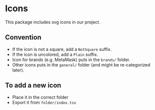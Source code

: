 # Icons

This package includes svg icons in our project.

## Convention

- If the icon is not a square, add a `NotSquare` suffix.
- If the icon is uncolored, add a `Plain` suffix.
- Icon for brands (e.g. MetaMask) puts in the `brands/` folder.
- Other icons puts in the `general/` folder (and might be re-categorized later).

## To add a new icon

- Place it in the correct folder
- Export it from `folder/index.tsx`
